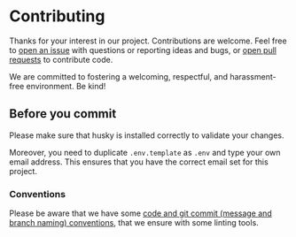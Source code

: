 # Contributing

Thanks for your interest in our project. Contributions are welcome. Feel free to [open an issue](https://github.com/db-ux-design-system/icon-font-tools/issues/new) with questions or reporting ideas and bugs, or [open pull requests](https://github.com/db-ux-design-system/icon-font-tools/compare) to contribute code.

We are committed to fostering a welcoming, respectful, and harassment-free environment. Be kind!

## Before you commit

Please make sure that husky is installed correctly to validate your changes.

Moreover, you need to duplicate `.env.template` as `.env` and type your own email address. This ensures that you have the correct email set for this project.

### Conventions

Please be aware that we have some [code and git commit (message and branch naming) conventions](https://github.com/db-ux-design-system/core-web/blob/main/docs/conventions.md), that we ensure with some linting tools.
